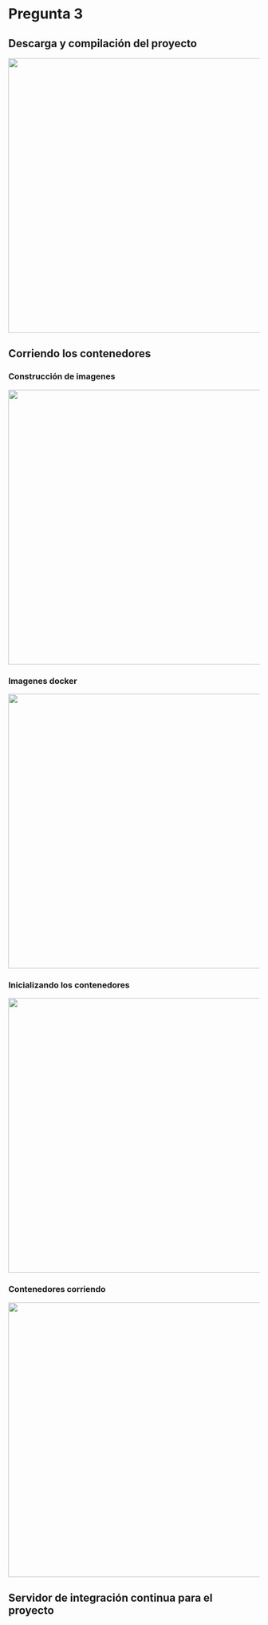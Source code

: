 # Pregunta 3


## Descarga y compilación del proyecto

<img src="https://i.imgur.com/9OOSd06.png" height="550">

## Corriendo los contenedores

### Construcción de imagenes

<img src="https://i.imgur.com/dP5sQgF.png" height="550">


### Imagenes docker

<img src="https://i.imgur.com/JnevquA.png" height="550">


### Inicializando los contenedores

<img src="https://i.imgur.com/HAXZMq7.png" height="550">



### Contenedores corriendo

<img src="https://i.imgur.com/v9xguL6.png" height="550">


## Servidor de integración continua para el proyecto
